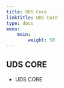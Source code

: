 ```yaml
---
title: UDS Core
linkTitle: UDS Core
type: docs
menu:
    main:
        weight: 50
---
```


## UDS CORE
* UDS CORE